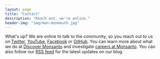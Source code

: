 ```yaml
---
layout: page
title: "Contact"
description: "Reach out, we're online."
header-img: "img/mon-monmouth.jpg"
---
```

What's up? We are online to talk to the community, so you reach out to
us on <a href="https://twitter.com/MonsantoCo" onclick="trackOutboundLink('https://twitter.com/MonsantoCo'); return false;" >Twitter</a>,
<a href="https://www.youtube.com/user/MonsantoCo" onclick="trackOutboundLink('https://www.youtube.com/user/MonsantoCo'); return false;" >YouTube</a>,
<a href="https://www.facebook.com/MonsantoCo" onclick="trackOutboundLink('https://www.facebook.com/MonsantoCo'); return false;" >Facebook</a> or
<a href="https://github.com/MonsantoCo" onclick="trackOutboundLink('https://github.com/MonsantoCo'); return false;" >GitHub</a>. You can learn more about what
we do at <a href="http://discover.monsanto.com/" onclick="trackOutboundLink('http://discover.monsanto.com/'); return false;" >Discover Monsanto</a> and
investigate <a href="https://jobs.monsanto.com/IT" onclick="trackOutboundLink('https://jobs.monsanto.com/IT'); return false;" >careers at Monsanto</a>. You can
also follow our <a href="{{ site.baseurl | prepend: site.url }}/feed.xml" onclick="trackOutboundLink('{{ site.baseurl | prepend: site.url }}/feed.xml'); return false;" >RSS feed</a>
for the latest updates on our blog.
